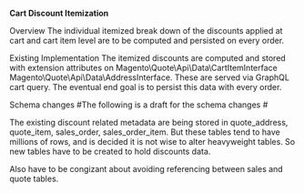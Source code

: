 **Cart Discount Itemization**

Overview
The individual itemized break down of the discounts applied at cart and cart item level are to be computed and persisted on every order.

Existing Implementation
The itemized discounts are computed and stored with extension attributes on 
Magento\Quote\Api\Data\CartItemInterface 
Magento\Quote\Api\Data\AddressInterface. 
These are served via GraphQL cart query. The eventual end goal is to persist this data with every order.

Schema changes
#The following is a draft for the schema changes #

The existing discount related metadata are being stored in quote_address, quote_item, sales_order, sales_order_item. But these tables tend to have millions of rows,
and is decided it is not wise to alter heavyweight tables. So new tables have to be created to hold discounts data.

Also have to be congizant about avoiding referencing between sales and quote tables.

 <table name="quote_item_totals" resource="checkout" engine="innodb" comment="Quote Item Totals">
        <column xsi:type="int" name="item_id" padding="10" unsigned="true" nullable="false" identity="false"
                comment="Item ID"/>
        <column xsi:type="text" name="totals" nullable="true" comment="Collected item totals"/>
        <constraint xsi:type="primary" referenceId="PRIMARY">
            <column name="item_id"/>
        </constraint>
        <constraint xsi:type="foreign" referenceId="QUOTE_ITEM_TOTALS_ITEM_ID_QUOTE_ITEM_ITEM_ID" table="quote_item_totals"
                    column="item_id" referenceTable="quote_item" referenceColumn="item_id" onDelete="CASCADE"/>
        <index referenceId="QUOTE_ITEM_OPTION_ITEM_ID" indexType="btree">
            <column name="item_id"/>
        </index>
  </table>
